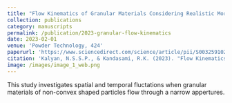 ```yaml
---
title: "Flow Kinematics of Granular Materials Considering Realistic Morphology"
collection: publications
category: manuscripts
permalink: /publication/2023-granular-flow-kinematics
date: 2023-02-01
venue: 'Powder Technology, 424'
paperurl: 'https://www.sciencedirect.com/science/article/pii/S0032591023003005'
citation: 'Kalyan, N.S.S.P., & Kandasami, R.K. (2023). "Flow Kinematics of Granular Materials Considering Realistic Morphology." <i>Powder Technology</i>, 424.'
image: /images/image_1_web.png
---
```


This study investigates spatial and temporal fluctations when granular materials of non-convex shaped particles flow through a narrow appertures.
